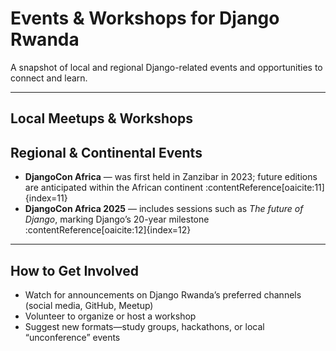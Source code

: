 # Events & Workshops for Django Rwanda

A snapshot of local and regional Django-related events and opportunities to connect and learn.

---

##  Local Meetups & Workshops


##  Regional & Continental Events

- **DjangoCon Africa** — was first held in Zanzibar in 2023; future editions are anticipated within the African continent :contentReference[oaicite:11]{index=11}  
- **DjangoCon Africa 2025** — includes sessions such as *The future of Django*, marking Django’s 20-year milestone :contentReference[oaicite:12]{index=12}  

---

##  How to Get Involved

- Watch for announcements on Django Rwanda’s preferred channels (social media, GitHub, Meetup)  
- Volunteer to organize or host a workshop  
- Suggest new formats—study groups, hackathons, or local “unconference” events
